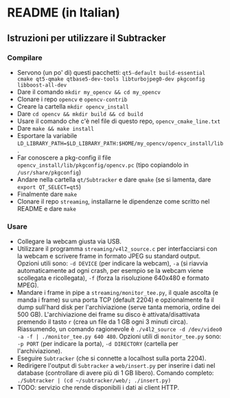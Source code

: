 # README (in Italian) #

## Istruzioni per utilizzare il Subtracker ##

### Compilare ###
* Servono (un po' di) questi pacchetti: `qt5-default build-essential cmake qt5-qmake qtbase5-dev-tools libturbojpeg0-dev pkgconfig libboost-all-dev`
* Dare il comando `mkdir my_opencv && cd my_opencv`
* Clonare i repo `opencv` e `opencv-contrib`
* Creare la cartella `mkdir opencv_install`
* Dare `cd opencv && mkdir build && cd build`
* Usare il comando che c'è nel file di questo repo, `opencv_cmake_line.txt`
* Dare `make && make install`
* Esportare la variabile `LD_LIBRARY_PATH=$LD_LIBRARY_PATH:$HOME/my_opencv/opencv_install/lib`.
* Far conoscere a pkg-config il file `opencv_install/lib/pkgconfig/opencv.pc` (tipo copiandolo in `/usr/share/pkgconfig`)
* Andare nella cartella `qt/Subtracker` e dare `qmake` (se si lamenta, dare `export QT_SELECT=qt5`)
* Finalmente dare `make`
* Clonare il repo `streaming`, installarne le dipendenze come scritto nel README e dare `make`

### Usare ###
* Collegare la webcam giusta via USB.
* Utilizzare il programma `streaming/v4l2_source.c` per interfacciarsi con la webcam e scrivere frame in formato JPEG su standard output.
Opzioni utili sono: `-d DEVICE` (per indicare la webcam), `-a` (si riavvia automaticamente ad ogni crash, per esempio se la webcam viene scollegata e ricollegata), `-f` (forza la risoluzione 640x480 e formato MPEG).
* Mandare i frame in pipe a `streaming/monitor_tee.py`, il quale ascolta (e manda i frame) su una porta TCP (default 2204) e opzionalmente fa il dump sull'hard disk per l'archiviazione (serve tanta memoria, ordine dei 500 GB).
L'archiviazione dei frame su disco è attivata/disattivata premendo il tasto `r` (crea un file da 1 GB ogni 3 minuti circa).
Riassumendo, un comando ragionevole è `./v4l2_source -d /dev/video0 -a -f | ./monitor_tee.py 640 480`.
Opzioni utili di `monitor_tee.py` sono: `-p PORT` (per indicare la porta), `-d DIRECTORY` (cartella per l'archiviazione).
* Eseguire `Subtracker` (che si connette a localhost sulla porta 2204). 
* Redirigere l'output di `Subtracker` a `web/insert.py` per inserire i dati nel database (controllare di avere più di 1 GB libero).
Comando completo: `./Subtracker | (cd ~/subtracker/web/; ./insert.py)`
* TODO: servizio che rende disponibili i dati ai client HTTP.
